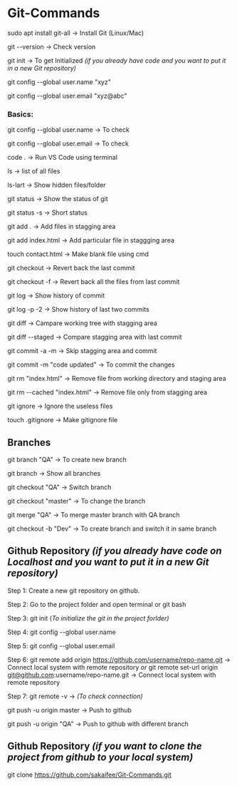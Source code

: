 # Git-Commands

sudo apt install git-all -> Install Git (Linux/Mac)

git --version -> Check version 

git init -> To get Initialized *(if you already have code and you want to put it in a new Git repository)*


git config --global user.name "xyz"

git config --global user.email "xyz@abc"



### Basics:

git config --global user.name -> To check

git config --global user.email -> To check



code . -> Run VS Code using terminal


ls -> list of all files

ls-lart -> Show hidden files/folder


git status -> Show the status of git

git status -s -> Short status


git add . -> Add files in stagging area 
 
git add index.html -> Add particular file in staggging area


touch contact.html -> Make blank file using cmd


git checkout -> Revert back the last commit

git checkout -f -> Revert back all the files from last commit

git log -> Show history of commit

git log -p -2 -> Show history of last two commits

git diff -> Campare working tree with stagging area 

git diff --staged -> Compare stagging area with last commit

git commit -a -m -> Skip stagging area and commit

git commit -m "code updated" -> To commit the changes


git rm "index.html" -> Remove file from working directory and staging area

git rm --cached "index.html" -> Remove file only from stagging area


git ignore -> Ignore the useless files

touch .gitignore -> Make gitignore file



## Branches

git branch "QA" -> To create new branch

git branch  -> Show all branches

git checkout "QA" -> Switch branch

git checkout "master" -> To change the branch
 
git merge "QA" -> To merge master branch with QA branch

git checkout -b "Dev" -> To create branch and switch it in same branch
  

## Github Repository *(if you already have code on Localhost and you want to put it in a new Git repository)*

Step 1: Create a new git repository on github. 

Step 2: Go to the project folder and open terminal or git bash

Step 3: git init (*To initialize the git in the project forlder)*

Step 4: git config --global user.name <username> 

Step 5: git config --global user.email <email>
 
Step 6: git remote add origin https://github.com/username/repo-name.git -> Connect local system with remote repository
*or* 
git remote set-url origin git@github.com:username/repo-name.git -> Connect local system with remote repository


Step 7: git remote -v -> *(To check connection)*

git push -u origin master -> Push to github

git push -u origin "QA" -> Push to github with different branch


## Github Repository *(if you want to clone the project from github to your local system)*

git clone https://github.com/sakaifee/Git-Commands.git
 
 

